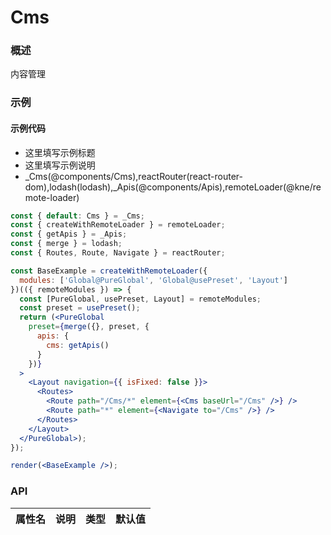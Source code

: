
# Cms


### 概述

内容管理


### 示例

#### 示例代码

- 这里填写示例标题
- 这里填写示例说明
- _Cms(@components/Cms),reactRouter(react-router-dom),lodash(lodash),_Apis(@components/Apis),remoteLoader(@kne/remote-loader)

```jsx
const { default: Cms } = _Cms;
const { createWithRemoteLoader } = remoteLoader;
const { getApis } = _Apis;
const { merge } = lodash;
const { Routes, Route, Navigate } = reactRouter;

const BaseExample = createWithRemoteLoader({
  modules: ['Global@PureGlobal', 'Global@usePreset', 'Layout']
})(({ remoteModules }) => {
  const [PureGlobal, usePreset, Layout] = remoteModules;
  const preset = usePreset();
  return (<PureGlobal
    preset={merge({}, preset, {
      apis: {
        cms: getApis()
      }
    })}
  >
    <Layout navigation={{ isFixed: false }}>
      <Routes>
        <Route path="/Cms/*" element={<Cms baseUrl="/Cms" />} />
        <Route path="*" element={<Navigate to="/Cms" />} />
      </Routes>
    </Layout>
  </PureGlobal>);
});

render(<BaseExample />);

```


### API

|属性名|说明|类型|默认值|
|  ---  | ---  | --- | --- |

